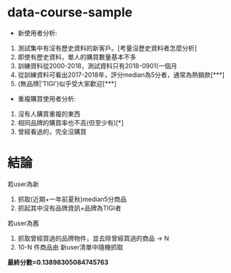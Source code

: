 # data-course-sample

- 新使用者分析:
1. 測試集中有沒有歷史資料的新客戶。[考量沒歷史資料者怎麼分析]
2. 即使有歷史資料，單人的購買數量基本不多
3. 訓練資料從2000-2018，測試資料只有2018-0901(一個月
4. 從訓練資料可看出2017-2018年，評分median為5分者，通常為熱銷款[***]
5. (無品牌|'TIGI')似乎受大家歡迎[***]

- 重複購買使用者分析:
1. 沒有人購買重複的東西
2. 相同品牌的購買率也不高(但至少有)[*]
3. 曾經看過的，完全沒購買


# 結論

若user為新
1. 抓取(近期+一年前夏秋)median5分商品
2. 抓起其中沒有品牌資訊+品牌為TIGI者

若user為舊
1. 抓取曾經買過的品牌物件，並去除曾經買過的商品 -> N
2. 10-N 件商品由 新user清單中隨機抓取

**最終分數=0.13898305084745763**

